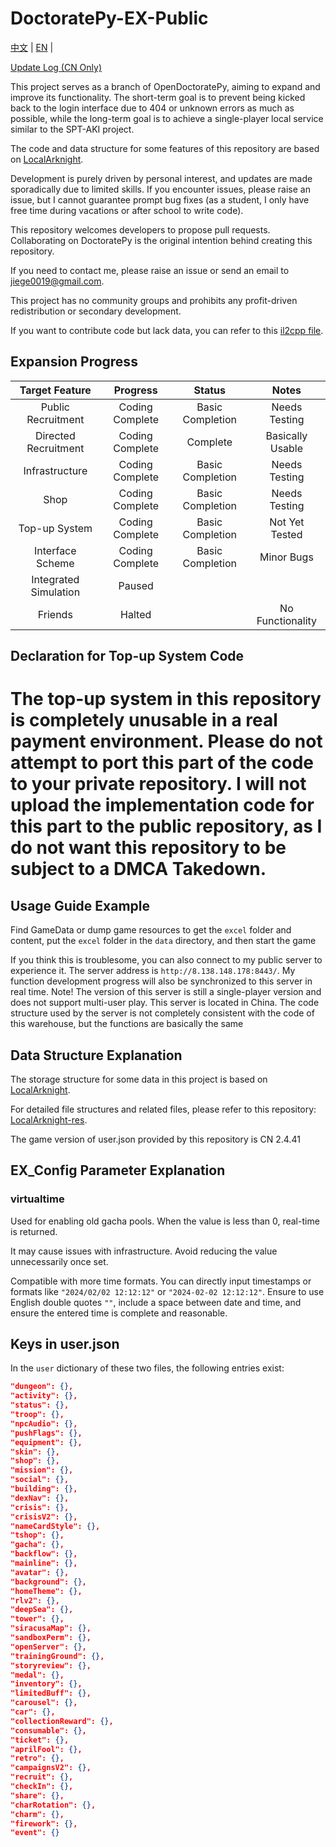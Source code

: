 # DoctoratePy-EX-Public

[中文](https://github.com/jiellll1219/OpenDoctoratePy-EX-Public/tree/main/README.md) | [EN](https://github.com/jiellll1219/OpenDoctoratePy-EX-Public/tree/main/docs/README_EN.md) |

[Update Log (CN Only)](https://github.com/jiellll1219/OpenDoctoratePy-EX-Public/tree/main/docs/updata_log.md)

This project serves as a branch of OpenDoctoratePy, aiming to expand and improve its functionality. The short-term goal is to prevent being kicked back to the login interface due to 404 or unknown errors as much as possible, while the long-term goal is to achieve a single-player local service similar to the SPT-AKI project.

The code and data structure for some features of this repository are based on [LocalArknight](https://github.com/jiellll1219/LocalArknight).

Development is purely driven by personal interest, and updates are made sporadically due to limited skills. If you encounter issues, please raise an issue, but I cannot guarantee prompt bug fixes (as a student, I only have free time during vacations or after school to write code).

This repository welcomes developers to propose pull requests. Collaborating on DoctoratePy is the original intention behind creating this repository.

If you need to contact me, please raise an issue or send an email to jiege0019@gmail.com.

This project has no community groups and prohibits any profit-driven redistribution or secondary development.

If you want to contribute code but lack data, you can refer to this [il2cpp file](https://drive.google.com/file/d/1q7I_cAFzMtyZ2EYqd1IlZLez1uRElgTv/view?usp=sharing).

## Expansion Progress

| Target Feature | Progress | Status | Notes |
|:---:|:---:|:---:|:---:|
| Public Recruitment | Coding Complete | Basic Completion | Needs Testing |
| Directed Recruitment | Coding Complete | Complete | Basically Usable |
| Infrastructure | Coding Complete | Basic Completion | Needs Testing |
| Shop | Coding Complete | Basic Completion | Needs Testing |
| Top-up System | Coding Complete | Basic Completion | Not Yet Tested |
| Interface Scheme | Coding Complete | Basic Completion | Minor Bugs |
| Integrated Simulation | Paused |  |  |
| Friends | Halted |  | No Functionality |

## Declaration for Top-up System Code

# **The top-up system in this repository is completely unusable in a real payment environment. Please do not attempt to port this part of the code to your private repository. I will not upload the implementation code for this part to the public repository, as I do not want this repository to be subject to a DMCA Takedown.**

## Usage Guide Example

Find GameData or dump game resources to get the `excel` folder and content, put the `excel` folder in the `data` directory, and then start the game

If you think this is troublesome, you can also connect to my public server to experience it. The server address is `http://8.138.148.178:8443/`. My function development progress will also be synchronized to this server in real time. Note! The version of this server is still a single-player version and does not support multi-user play. This server is located in China. The code structure used by the server is not completely consistent with the code of this warehouse, but the functions are basically the same

## Data Structure Explanation

The storage structure for some data in this project is based on [LocalArknight](https://github.com/jiellll1219/LocalArknight).

For detailed file structures and related files, please refer to this repository: [LocalArknight-res](https://github.com/jiellll1219/LocalArknight-res).

The game version of user.json provided by this repository is CN 2.4.41

## EX_Config Parameter Explanation

### virtualtime

Used for enabling old gacha pools. When the value is less than 0, real-time is returned.

It may cause issues with infrastructure. Avoid reducing the value unnecessarily once set.

Compatible with more time formats. You can directly input timestamps or formats like `"2024/02/02 12:12:12"` or `"2024-02-02 12:12:12"`. Ensure to use English double quotes `""`, include a space between date and time, and ensure the entered time is complete and reasonable.

## Keys in user.json

In the `user` dictionary of these two files, the following entries exist:

```json
"dungeon": {},
"activity": {},
"status": {},
"troop": {},
"npcAudio": {},
"pushFlags": {},
"equipment": {},
"skin": {},
"shop": {},
"mission": {},
"social": {},
"building": {},
"dexNav": {},
"crisis": {},
"crisisV2": {},
"nameCardStyle": {},
"tshop": {},
"gacha": {},
"backflow": {},
"mainline": {},
"avatar": {},
"background": {},
"homeTheme": {},
"rlv2": {},
"deepSea": {},
"tower": {},
"siracusaMap": {},
"sandboxPerm": {},
"openServer": {},
"trainingGround": {},
"storyreview": {},
"medal": {},
"inventory": {},
"limitedBuff": {},
"carousel": {},
"car": {},
"collectionReward": {},
"consumable": {},
"ticket": {},
"aprilFool": {},
"retro": {},
"campaignsV2": {},
"recruit": {},
"checkIn": {},
"share": {},
"charRotation": {},
"charm": {},
"firework": {},
"event": {}

